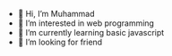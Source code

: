 - 👋 Hi, I’m Muhammad
- 👀 I’m interested in web programming
- 🌱 I’m currently learning basic javascript
- 💞️ I’m looking for friend

<!---
MforMirza/MforMirza is a ✨ special ✨ repository because its `README.md` (this file) appears on your GitHub profile.
You can click the Preview link to take a look at your changes.
--->
